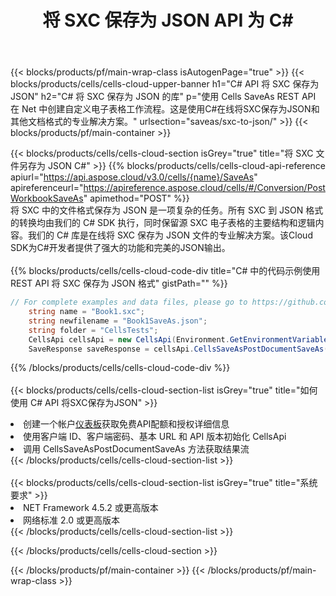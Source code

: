 ﻿---
title: 将 SXC 保存为 JSON API 为 C#
description: 使用Aspose.Cells Cloud SDK for C#将SXC格式文件保存为JSON格式文件。
url: /zh/net/saveas/sxc-to-json/
---
{{< blocks/products/pf/main-wrap-class isAutogenPage="true" >}}
{{< blocks/products/cells/cells-cloud-upper-banner h1="C# API 将 SXC 保存为 JSON" h2="C# 将 SXC 保存为 JSON 的库" p="使用 Cells SaveAs REST API 在 Net 中创建自定义电子表格工作流程。这是使用C#在线将SXC保存为JSON和其他文档格式的专业解决方案。" urlsection="saveas/sxc-to-json/" >}}
{{< blocks/products/pf/main-container >}}

{{< blocks/products/cells/cells-cloud-section isGrey="true" title="将 SXC 文件另存为 JSON C#" >}}
{{% blocks/products/cells/cells-cloud-api-reference apiurl="https://api.aspose.cloud/v3.0/cells/{name}/SaveAs" apireferenceurl="https://apireference.aspose.cloud/cells/#/Conversion/PostWorkbookSaveAs" apimethod="POST" %}}
<br/>
将 SXC 中的文件格式保存为 JSON 是一项复杂的任务。所有 SXC 到 JSON 格式的转换均由我们的 C# SDK 执行，同时保留源 SXC 电子表格的主要结构和逻辑内容。我们的 C# 库是在线将 SXC 保存为 JSON 文件的专业解决方案。该Cloud SDK为C#开发者提供了强大的功能和完美的JSON输出。
<br/>
<br/>
{{% blocks/products/cells/cells-cloud-code-div title="C# 中的代码示例使用 REST API 将 SXC 保存为 JSON 格式" gistPath="" %}}
  
```cs
// For complete examples and data files, please go to https://github.com/aspose-cells-cloud/aspose-cells-cloud-dotnet/
    string name = "Book1.sxc";
    string newfilename = "Book1SaveAs.json";
    string folder = "CellsTests";
    CellsApi cellsApi = new CellsApi(Environment.GetEnvironmentVariable("ProductClientId"), Environment.GetEnvironmentVariable("ProductClientSecret"));
    SaveResponse saveResponse = cellsApi.CellsSaveAsPostDocumentSaveAs(name, null, newfilename, null,null,folder);
```
  
{{% /blocks/products/cells/cells-cloud-code-div %}}
<br/>
<br/>
{{< blocks/products/cells/cells-cloud-section-list isGrey="true" title="如何使用 C# API 将SXC保存为JSON" >}}
<li>创建一个帐户<a href="https://dashboard.aspose.cloud/">仪表板</a>获取免费API配额和授权详细信息</li>
<li>使用客户端 ID、客户端密码、基本 URL 和 API 版本初始化 CellsApi</li>
<li>调用 CellsSaveAsPostDocumentSaveAs 方法获取结果流</li>
{{< /blocks/products/cells/cells-cloud-section-list >}}
<br/>
<br/>
{{< blocks/products/cells/cells-cloud-section-list isGrey="true" title="系统要求" >}}
<li>NET Framework 4.5.2 或更高版本</li>
<li>网络标准 2.0 或更高版本</li>
{{< /blocks/products/cells/cells-cloud-section-list >}}

{{< /blocks/products/cells/cells-cloud-section >}}

{{< /blocks/products/pf/main-container >}}
{{< /blocks/products/pf/main-wrap-class >}}
